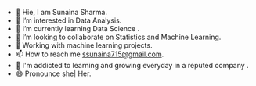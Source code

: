 - 👋  Hie, I am Sunaina Sharma.
- 👀  I’m interested in Data Analysis.
- 🌱  I’m currently learning Data Science .
- 💞️  I’m looking to collaborate on Statistics and Machine Learning.
- 📓  Working with machine learning projects.
- 📫  How to reach me ssunaina715@gmail.com.
- 📒  I'm addicted to learning and growing everyday in a reputed company .
- 😄  Pronounce she| Her.
<!---
Sunaina715Sharma/Sunaina715Sharma is a ✨ special ✨ repository because its `README.md` (this file) appears on your GitHub profile.
You can click the Preview link to take a look at your changes.
--->
